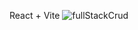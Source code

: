 React + Vite
![fullStackCrud](https://github.com/user-attachments/assets/2a28d8f2-35a6-46cd-92f3-481e8f97dc33)
